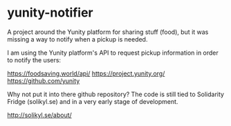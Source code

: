 # yunity-notifier
A project around the Yunity platform for sharing stuff (food), but it was missing a way to notify when a pickup is needed.

I am using the Yunity platform's API to request pickup information in order to notify the users:

https://foodsaving.world/api/
https://project.yunity.org/
https://github.com/yunity

Why not put it into there github repository? The code is still tied to Solidarity Fridge (solikyl.se) and in a very early stage of development.

http://solikyl.se/about/
